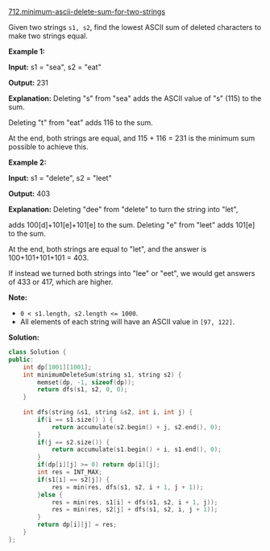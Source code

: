 [712.minimum-ascii-delete-sum-for-two-strings](https://leetcode.com/problems/minimum-ascii-delete-sum-for-two-strings/)  

Given two strings `s1, s2`, find the lowest ASCII sum of deleted characters to make two strings equal.

**Example 1:**  

  
**Input:** s1 = "sea", s2 = "eat"
  
**Output:** 231
  
**Explanation:** Deleting "s" from "sea" adds the ASCII value of "s" (115) to the sum.
  
Deleting "t" from "eat" adds 116 to the sum.
  
At the end, both strings are equal, and 115 + 116 = 231 is the minimum sum possible to achieve this.
  

**Example 2:**  

  
**Input:** s1 = "delete", s2 = "leet"
  
**Output:** 403
  
**Explanation:** Deleting "dee" from "delete" to turn the string into "let",
  
adds 100\[d\]+101\[e\]+101\[e\] to the sum.  Deleting "e" from "leet" adds 101\[e\] to the sum.
  
At the end, both strings are equal to "let", and the answer is 100+101+101+101 = 403.
  
If instead we turned both strings into "lee" or "eet", we would get answers of 433 or 417, which are higher.
  

**Note:**

*   `0 < s1.length, s2.length <= 1000`.
*   All elements of each string will have an ASCII value in `[97, 122]`.  



**Solution:**  

```cpp
class Solution {
public:
    int dp[1001][1001];
    int minimumDeleteSum(string s1, string s2) {
        memset(dp, -1, sizeof(dp));
        return dfs(s1, s2, 0, 0);
    }
    
    int dfs(string &s1, string &s2, int i, int j) {
        if(i == s1.size() ) {
            return accumulate(s2.begin() + j, s2.end(), 0);
        }
        if(j == s2.size()) {
            return accumulate(s1.begin() + i, s1.end(), 0);
        }
        if(dp[i][j] >= 0) return dp[i][j];
        int res = INT_MAX;
        if(s1[i] == s2[j]) {
            res = min(res, dfs(s1, s2, i + 1, j + 1));
        }else {
            res = min(res, s1[i] + dfs(s1, s2, i + 1, j));
            res = min(res, s2[j] + dfs(s1, s2, i, j + 1));
        }
        return dp[i][j] = res;
    }
};
```
      